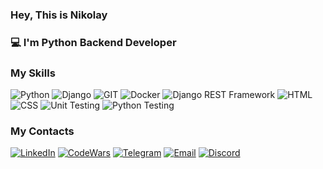### **Hey, This is Nikolay**

### :computer: I'm Python Backend Developer

### My Skills

![Python](https://img.shields.io/badge/-Python-yellow?logo=python&logoColor=white)
![Django](https://img.shields.io/badge/-Django-darkgreen?logo=django&logoColor=white)
![GIT](https://img.shields.io/badge/-Git-orange?logo=git&logoColor=white)
![Docker](https://img.shields.io/badge/-Docker-blue?logo=docker&logoColor=white)
![Django REST Framework](https://img.shields.io/badge/-Django_REST_Framework-green?logo=django&logoColor=white)
![HTML](https://img.shields.io/badge/-HTML-red?logo=html5&logoColor=white)
![CSS](https://img.shields.io/badge/-CSS-blue?logo=css3&logoColor=white)
![Unit Testing](https://img.shields.io/badge/-Unit_Testing-brightgreen?logo=junit&logoColor=white)
![Python Testing](https://img.shields.io/badge/-Python_Testing-blue?logo=pytest&logoColor=white)


### My Contacts

[![LinkedIn](https://img.shields.io/badge/LinkedIn-NikolayEkaterinin-blue?logo=linkedin)](https://www.linkedin.com/in/nikolay-ekaterinin-373a2626a/)
[![CodeWars](https://img.shields.io/badge/CodeWars-NickDEVBack-red)](https://www.codewars.com/users/NickDEVBack)
[![Telegram](https://img.shields.io/badge/Telegram-mom_s_dev-blue?logo=telegram)](https://t.me/mom_s_dev)
[![Email](https://img.shields.io/badge/Email-eh37%40ya.ru-red?logo=yandex)](mailto:eh37@ya.ru)
[![Discord](https://img.shields.io/badge/Discord-nikolay_ekaterinin-blue?logo=discord)](https://discord.com/users/1082280914706497546)

